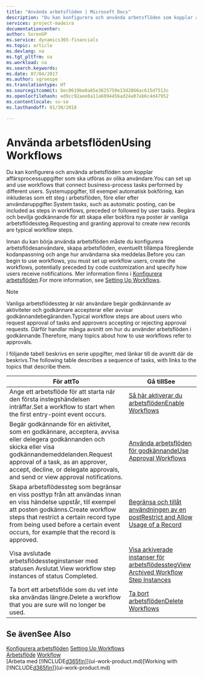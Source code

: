 ```yaml
---
title: "Använda arbetsflöden | Microsoft Docs"
description: "Du kan konfigurera och använda arbetsflöden som kopplar affärsprocessuppgifter som ska utföras av olika användare. Systemuppgifter, till exempel automatisk bokföring, kan inkluderas som ett steg i arbetsflöden, före eller efter användaruppgifter. Begära och bevilja godkännande för att skapa eller bokföra nya poster är vanliga arbetsflödessteg."
services: project-madeira
documentationcenter: 
author: SorenGP
ms.service: dynamics365-financials
ms.topic: article
ms.devlang: na
ms.tgt_pltfrm: na
ms.workload: na
ms.search.keywords: 
ms.date: 07/04/2017
ms.author: sgroespe
ms.translationtype: HT
ms.sourcegitcommit: bec0619be0a65e3625759e13d2866ac615d7513c
ms.openlocfilehash: ed9cc92aee8a11a6094456ad24a07ab6c4d47952
ms.contentlocale: sv-se
ms.lasthandoff: 01/30/2018

---
```

# <a name="using-workflows"></a><span data-ttu-id="89035-105">Använda arbetsflöden</span><span class="sxs-lookup"><span data-stu-id="89035-105">Using Workflows</span></span>
<span data-ttu-id="89035-106">Du kan konfigurera och använda arbetsflöden som kopplar affärsprocessuppgifter som ska utföras av olika användare.</span><span class="sxs-lookup"><span data-stu-id="89035-106">You can set up and use workflows that connect business-process tasks performed by different users.</span></span> <span data-ttu-id="89035-107">Systemuppgifter, till exempel automatisk bokföring, kan inkluderas som ett steg i arbetsflöden, före eller efter användaruppgifter.</span><span class="sxs-lookup"><span data-stu-id="89035-107">System tasks, such as automatic posting, can be included as steps in workflows, preceded or followed by user tasks.</span></span> <span data-ttu-id="89035-108">Begära och bevilja godkännande för att skapa eller bokföra nya poster är vanliga arbetsflödessteg.</span><span class="sxs-lookup"><span data-stu-id="89035-108">Requesting and granting approval to create new records are typical workflow steps.</span></span>  

 <span data-ttu-id="89035-109">Innan du kan börja använda arbetsflöden måste du konfigurera arbetsflödesanvändare, skapa arbetsflöden, eventuellt tillämpa föregående kodanpassning och ange hur användarna ska meddelas.</span><span class="sxs-lookup"><span data-stu-id="89035-109">Before you can begin to use workflows, you must set up workflow users, create the workflows, potentially preceded by code customization and specify how users receive notifications.</span></span> <span data-ttu-id="89035-110">Mer information finns i [Konfigurera arbetsflöden](across-set-up-workflows.md).</span><span class="sxs-lookup"><span data-stu-id="89035-110">For more information, see [Setting Up Workflows](across-set-up-workflows.md).</span></span>  

> [!NOTE]  
>  <span data-ttu-id="89035-111">Vanliga arbetsflödessteg är när användare begär godkännande av aktiviteter och godkännare accepterar eller avvisar godkännandebegäranden.</span><span class="sxs-lookup"><span data-stu-id="89035-111">Typical workflow steps are about users who request approval of tasks and approvers accepting or rejecting approval requests.</span></span> <span data-ttu-id="89035-112">Därför handlar många avsnitt om hur du använder arbetsflöden i godkännande.</span><span class="sxs-lookup"><span data-stu-id="89035-112">Therefore, many topics about how to use workflows refer to approvals.</span></span>  

 <span data-ttu-id="89035-113">I följande tabell beskrivs en serie uppgifter, med länkar till de avsnitt där de beskrivs.</span><span class="sxs-lookup"><span data-stu-id="89035-113">The following table describes a sequence of tasks, with links to the topics that describe them.</span></span>  

|<span data-ttu-id="89035-114">**För att**</span><span class="sxs-lookup"><span data-stu-id="89035-114">**To**</span></span>|<span data-ttu-id="89035-115">**Gå till**</span><span class="sxs-lookup"><span data-stu-id="89035-115">**See**</span></span>|  
|------------|-------------|  
|<span data-ttu-id="89035-116">Ange ett arbetsflöde för att starta när den första instegshändelsen inträffar.</span><span class="sxs-lookup"><span data-stu-id="89035-116">Set a workflow to start when the first entry-point event occurs.</span></span>|[<span data-ttu-id="89035-117">Så här aktiverar du arbetsflöden</span><span class="sxs-lookup"><span data-stu-id="89035-117">Enable Workflows</span></span>](across-how-to-enable-workflows.md)|  
|<span data-ttu-id="89035-118">Begär godkännande för en aktivitet, som en godkännare, acceptera, avvisa eller delegera godkännanden och skicka eller visa godkännandemeddelanden.</span><span class="sxs-lookup"><span data-stu-id="89035-118">Request approval of a task, as an approver, accept, decline, or delegate approvals, and send or view approval notifications.</span></span>|[<span data-ttu-id="89035-119">Använda arbetsflöden för godkännande</span><span class="sxs-lookup"><span data-stu-id="89035-119">Use Approval Workflows</span></span>](across-how-use-approval-workflows.md)|  
|<span data-ttu-id="89035-120">Skapa arbetsflödessteg som begränsar en viss posttyp från att användas innan en viss händelse uppstår, till exempel att posten godkänns.</span><span class="sxs-lookup"><span data-stu-id="89035-120">Create workflow steps that restrict a certain record type from being used before a certain event occurs, for example that the record is approved.</span></span>|[<span data-ttu-id="89035-121">Begränsa och tillåt användningen av en post</span><span class="sxs-lookup"><span data-stu-id="89035-121">Restrict and Allow Usage of a Record</span></span>](across-how-to-restrict-and-allow-usage-of-a-record.md)|  
|<span data-ttu-id="89035-122">Visa avslutade arbetsflödessteginstanser med statusen Avslutat.</span><span class="sxs-lookup"><span data-stu-id="89035-122">View workflow step instances of status Completed.</span></span>|[<span data-ttu-id="89035-123">Visa arkiverade instanser för arbetsflödessteg</span><span class="sxs-lookup"><span data-stu-id="89035-123">View Archived Workflow Step Instances</span></span>](across-how-to-view-archived-workflow-step-instances.md)|  
|<span data-ttu-id="89035-124">Ta bort ett arbetsflöde som du vet inte ska användas längre.</span><span class="sxs-lookup"><span data-stu-id="89035-124">Delete a workflow that you are sure will no longer be used.</span></span>|[<span data-ttu-id="89035-125">Ta bort arbetsflöden</span><span class="sxs-lookup"><span data-stu-id="89035-125">Delete Workflows</span></span>](across-how-to-delete-workflows.md)|  

## <a name="see-also"></a><span data-ttu-id="89035-126">Se även</span><span class="sxs-lookup"><span data-stu-id="89035-126">See Also</span></span>  
<span data-ttu-id="89035-127">[Konfigurera arbetsflöden](across-set-up-workflows.md) </span><span class="sxs-lookup"><span data-stu-id="89035-127">[Setting Up Workflows](across-set-up-workflows.md) </span></span>  
<span data-ttu-id="89035-128">[Arbetsflöde](across-workflow.md) </span><span class="sxs-lookup"><span data-stu-id="89035-128">[Workflow](across-workflow.md) </span></span>  
<span data-ttu-id="89035-129">[Arbeta med [!INCLUDE[d365fin](includes/d365fin_md.md)]](ui-work-product.md)</span><span class="sxs-lookup"><span data-stu-id="89035-129">[Working with [!INCLUDE[d365fin](includes/d365fin_md.md)]](ui-work-product.md)</span></span>


